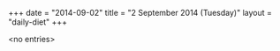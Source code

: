 +++
date = "2014-09-02"
title = "2 September 2014 (Tuesday)"
layout = "daily-diet"
+++


\<no entries\>

